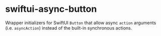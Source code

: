 # swiftui-async-button

Wrapper initializers for SwiftUI `Button` that allow async `action` arguments (i.e. `asyncAction`) instead of the built-in synchronous actions.
